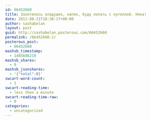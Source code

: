 ```yaml
---
id: 66452660
title: Захотелось оладушек, напек, буду лопать с нутеллой. Няка!
date: 2011-08-21T18:38:17+00:00
author: sashabelan
layout: post
guid: http://sashabelan.posterous.com/66452660
permalink: /66452660-2/
posterous_post:
  - 66452660
mashsb_timestamp:
  - 1465686219
mashsb_shares:
  - 0
mashsb_jsonshares:
  - '{"total":0}'
swcart-word-count:
  - 1
swcart-reading-time:
  - less then a minute
swcart-reading-time-raw:
  - 0
categories:
  - uncategorized
---
```

[](http://instagr.am/p/K50Bw/)